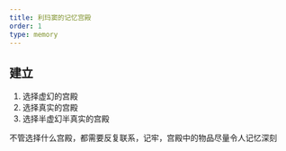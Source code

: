 ```yaml
---
title: 利玛窦的记忆宫殿
order: 1
type: memory
---
```


## 建立

1. 选择虚幻的宫殿
1. 选择真实的宫殿
1. 选择半虚幻半真实的宫殿

不管选择什么宫殿，都需要反复联系，记牢，宫殿中的物品尽量令人记忆深刻

